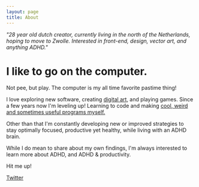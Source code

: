 ```yaml
---
layout: page
title: About
---
```

*"28 year old dutch creator, currently living in the north of the Netherlands, hoping to move to Zwolle. Interested in front-end, design, vector art, and anything ADHD."*

# I like to go on the computer.
Not pee, but play. The computer is my all time favorite pastime thing! 

I love exploring new software, creating [digital art](https://www.artstation.com/kompjoeterjonk), and playing games. Since a few years now I'm leveling up! Learning to code and making [cool, weird and sometimes useful programs myself.](https://github.com/Kompjoeter)

Other than that I'm constantly developing new or improved strategies to stay optimally focused, productive yet healthy, while living with an ADHD brain. 

While I do mean to share about my own findings, I'm always interested to learn more about ADHD, and ADHD & productivity. 

Hit me up!

<a href='https://twitter.com/KompjoeterJonk'>Twitter</a>